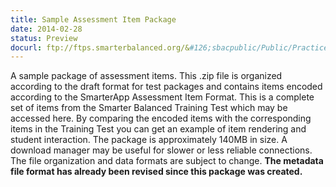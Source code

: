 ```yaml
---
title: Sample Assessment Item Package
date: 2014-02-28
status: Preview
docurl: ftp://ftps.smarterbalanced.org/&#126;sbacpublic/Public/PracticeAndTrainingTests/2014-02-28_SampleItemPackage.zip
---
```

A sample package of assessment items. This .zip file is organized according to the draft format for test packages and contains items encoded according to the SmarterApp Assessment Item Format. This is a complete set of items from the Smarter Balanced Training Test which may be accessed here. By comparing the encoded items with the corresponding items in the Training Test you can get an example of item rendering and student interaction. The package is approximately 140MB in size. A download manager may be useful for slower or less reliable connections. The file organization and data formats are subject to change. <strong>The metadata file format has already been revised since this package was created.</strong>

